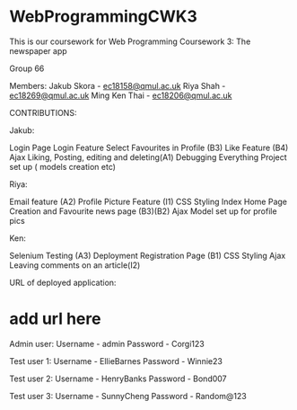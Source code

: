 # WebProgrammingCWK3

This is our coursework for Web Programming Coursework 3: The newspaper app

Group 66

Members:
Jakub Skora - ec18158@qmul.ac.uk
Riya Shah - ec18269@qmul.ac.uk
Ming Ken Thai - ec18206@qmul.ac.uk


CONTRIBUTIONS:

Jakub:

Login Page
Login Feature
Select Favourites in Profile (B3)
Like Feature (B4)
Ajax Liking, Posting, editing and deleting(A1)
Debugging Everything
Project set up ( models creation etc)

Riya:

Email feature (A2)
Profile Picture Feature (I1)
CSS Styling
Index Home Page Creation and Favourite news page (B3)(B2)
Ajax
Model set up for profile pics

Ken:

Selenium Testing (A3)
Deployment
Registration Page (B1)
CSS Styling
Ajax
Leaving comments on an article(I2)



URL of deployed application:
# add url here

Admin user:
Username - admin
Password - Corgi123

Test user 1:
Username - EllieBarnes
Password - Winnie23

Test user 2:
Username - HenryBanks
Password - Bond007

Test user 3:
Username - SunnyCheng
Password - Random@123
